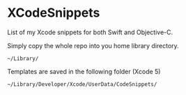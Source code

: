 # XCodeSnippets

List of my Xcode snippets for both Swift and Objective-C.

Simply copy the whole repo into you home library directory. 

```
~/Library/
```

Templates are saved in the following folder (Xcode 5)

```
~/Library/Developer/Xcode/UserData/CodeSnippets/
```
